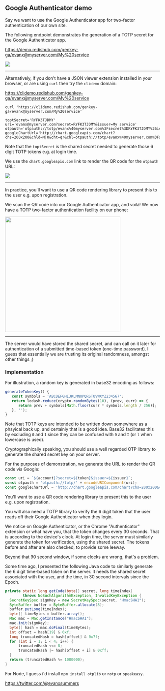 
## Google Authenticator demo

Say we want to use the Google Authenticator app for two-factor authentication of our own site.

The following endpoint demonstrates the generation of a TOTP secret for the Google Authenticator app.

https://demo.redishub.com/genkey-ga/evanx@myserver.com/My%20service

<img src="https://evanx.github.io/images/rquery/genkey-ga.png">

<hr>

Alternatively, if you don't have a JSON viewer extension installed in your browser, or are using `curl` then try the `clidemo` domain:

https://clidemo.redishub.com/genkey-ga/evanx@myserver.com/My%20service

```shell
curl 'https://clidemo.redishub.com/genkey-ga/evanx@myserver.com/My%20service'
```
```
toptSecret='RYFK3TJDMY'
uri='evanx@myserver.com?secret=RYFK3TJDMY&issuer=My service'
otpauth='otpauth://totp/evanx%40myserver.com%3Fsecret%3DRYFK3TJDMY%26issuer%3DMy%20service'
googleChartUrl='http://chart.googleapis.com/chart?chs=200x200&chld=M|0&cht=qr&chl=otpauth://totp/evanx%40myserver.com%3Fsecret%3DRYFK3TJDMY%26issuer%3DMy%20service'
```

Note that the `toptSecret` is the shared secret needed to generate those 6 digit TOTP tokens e.g. at login time.

We use the `chart.googleapis.com` link to render the QR code for the `otpauth` URL:

<img src="https://evanx.github.io/images/rquery/qrcode-googlecharts.png">

<hr>

In practice, you'll want to use a QR code rendering library to present this to the user e.g. upon registration.

We scan the QR code into our Google Authenticator app, and voilà! We now have a TOTP two-factor authentication facility on our phone:

<img src="https://evanx.github.io/images/rquery/google-authenticator-app.png" width="375">

<hr>

The server would have stored the shared secret, and can call on it later for authentication of a submitted time-based token (one-time password). I guess that essentially we are trusting its original randomness, amongst other things ;)

### Implementation

For illustration, a random key is generated in base32 encoding as follows:
```javascript
generateTokenKey() {
   const symbols = 'ABCDEFGHIJKLMNOPQRSTUVWXYZ234567';
   return lodash.reduce(crypto.randomBytes(10), (prev, curr) => {
      return prev + symbols[Math.floor(curr * symbols.length / 256)];
   }, '');
}
```

Note that TOTP keys are intended to be written down somewhere as a phsyical back up, and certainly that is a good idea. Base32 facilitates this by excluding `0` and `1` since they can be confused with `0` and `I` (or `l` when lowercase is used).

Cryptographically speaking, you should use a well regarded OTP library to generate the shared secret key on your server.

For the purposes of demonstration, we generate the URL to render the QR code via Google:
```javascript
const uri = `${account}?secret=${token}&issuer=${issuer}`;
const otpauth = 'otpauth://totp/' + encodeURIComponent(uri);
const googleChartUrl = 'http://chart.googleapis.com/chart?chs=200x200&chld=M|0&cht=qr&chl=' + otpauth;
```

You'll want to use a QR code rendering library to present this to the user e.g. upon registration.

You will also need a TOTP library to verify the 6 digit token that the user reads off their Google Authenticator when they login.

We notice on Google Authenticator, or the Chrome "Authenticator" extension or what have you, that the token changes every 30 seconds. That is according to the device's clock. At login time, the server must similarly generate the token for verification, using the shared secret. The tokens before and after are also checked, to provide some leeway.

Beyond that 90 second window, if some clocks are wrong, that's a problem.

Some time ago, I presented the following Java code to similarly generate the 6 digit time-based token on the server. It needs the shared secret associated with the user, and the time, in 30 second intervals since the Epoch.
```java
private static long getCode(byte[] secret, long timeIndex)
        throws NoSuchAlgorithmException, InvalidKeyException {
  SecretKeySpec signKey = new SecretKeySpec(secret, "HmacSHA1");
  ByteBuffer buffer = ByteBuffer.allocate(8);
  buffer.putLong(timeIndex);
  byte[] timeBytes = buffer.array();
  Mac mac = Mac.getInstance("HmacSHA1");
  mac.init(signKey);
  byte[] hash = mac.doFinal(timeBytes);
  int offset = hash[19] & 0xf;
  long truncatedHash = hash[offset] & 0x7f;
  for (int i = 1; i < 4; i++) {
      truncatedHash <<= 8;
      truncatedHash |= hash[offset + i] & 0xff;
  }
  return (truncatedHash %= 1000000);
}
```

For Node, I guess i'd install `npm install otplib` or `notp` or `speakeasy.`

https://twitter.com/@evanxsummers
